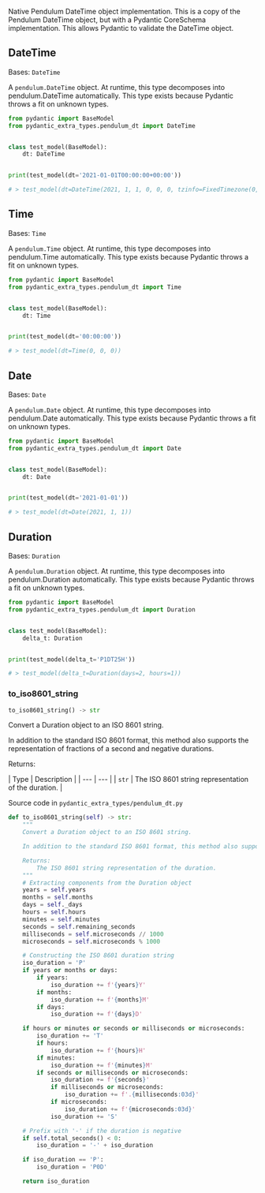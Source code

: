 Native Pendulum DateTime object implementation. This is a copy of the Pendulum DateTime object, but with a Pydantic CoreSchema implementation. This allows Pydantic to validate the DateTime object.

## DateTime

Bases: `DateTime`

A `pendulum.DateTime` object. At runtime, this type decomposes into pendulum.DateTime automatically. This type exists because Pydantic throws a fit on unknown types.

```python
from pydantic import BaseModel
from pydantic_extra_types.pendulum_dt import DateTime


class test_model(BaseModel):
    dt: DateTime


print(test_model(dt='2021-01-01T00:00:00+00:00'))

# > test_model(dt=DateTime(2021, 1, 1, 0, 0, 0, tzinfo=FixedTimezone(0, name="+00:00")))

```

## Time

Bases: `Time`

A `pendulum.Time` object. At runtime, this type decomposes into pendulum.Time automatically. This type exists because Pydantic throws a fit on unknown types.

```python
from pydantic import BaseModel
from pydantic_extra_types.pendulum_dt import Time


class test_model(BaseModel):
    dt: Time


print(test_model(dt='00:00:00'))

# > test_model(dt=Time(0, 0, 0))

```

## Date

Bases: `Date`

A `pendulum.Date` object. At runtime, this type decomposes into pendulum.Date automatically. This type exists because Pydantic throws a fit on unknown types.

```python
from pydantic import BaseModel
from pydantic_extra_types.pendulum_dt import Date


class test_model(BaseModel):
    dt: Date


print(test_model(dt='2021-01-01'))

# > test_model(dt=Date(2021, 1, 1))

```

## Duration

Bases: `Duration`

A `pendulum.Duration` object. At runtime, this type decomposes into pendulum.Duration automatically. This type exists because Pydantic throws a fit on unknown types.

```python
from pydantic import BaseModel
from pydantic_extra_types.pendulum_dt import Duration


class test_model(BaseModel):
    delta_t: Duration


print(test_model(delta_t='P1DT25H'))

# > test_model(delta_t=Duration(days=2, hours=1))

```

### to_iso8601_string

```python
to_iso8601_string() -> str

```

Convert a Duration object to an ISO 8601 string.

In addition to the standard ISO 8601 format, this method also supports the representation of fractions of a second and negative durations.

Returns:

| Type | Description | | --- | --- | | `str` | The ISO 8601 string representation of the duration. |

Source code in `pydantic_extra_types/pendulum_dt.py`

```python
def to_iso8601_string(self) -> str:
    """
    Convert a Duration object to an ISO 8601 string.

    In addition to the standard ISO 8601 format, this method also supports the representation of fractions of a second and negative durations.

    Returns:
        The ISO 8601 string representation of the duration.
    """
    # Extracting components from the Duration object
    years = self.years
    months = self.months
    days = self._days
    hours = self.hours
    minutes = self.minutes
    seconds = self.remaining_seconds
    milliseconds = self.microseconds // 1000
    microseconds = self.microseconds % 1000

    # Constructing the ISO 8601 duration string
    iso_duration = 'P'
    if years or months or days:
        if years:
            iso_duration += f'{years}Y'
        if months:
            iso_duration += f'{months}M'
        if days:
            iso_duration += f'{days}D'

    if hours or minutes or seconds or milliseconds or microseconds:
        iso_duration += 'T'
        if hours:
            iso_duration += f'{hours}H'
        if minutes:
            iso_duration += f'{minutes}M'
        if seconds or milliseconds or microseconds:
            iso_duration += f'{seconds}'
            if milliseconds or microseconds:
                iso_duration += f'.{milliseconds:03d}'
            if microseconds:
                iso_duration += f'{microseconds:03d}'
            iso_duration += 'S'

    # Prefix with '-' if the duration is negative
    if self.total_seconds() < 0:
        iso_duration = '-' + iso_duration

    if iso_duration == 'P':
        iso_duration = 'P0D'

    return iso_duration

```
